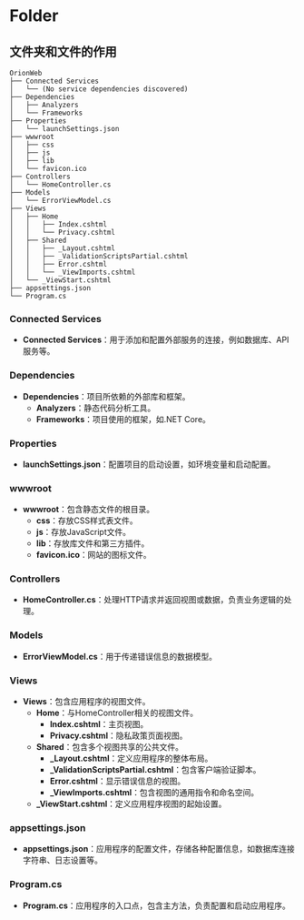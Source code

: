 # Folder


## 文件夹和文件的作用

```
OrionWeb
├── Connected Services
│   └── (No service dependencies discovered)
├── Dependencies
│   ├── Analyzers
│   └── Frameworks
├── Properties
│   └── launchSettings.json
├── wwwroot
│   ├── css
│   ├── js
│   ├── lib
│   └── favicon.ico
├── Controllers
│   └── HomeController.cs
├── Models
│   └── ErrorViewModel.cs
├── Views
│   ├── Home
│   │   ├── Index.cshtml
│   │   └── Privacy.cshtml
│   ├── Shared
│   │   ├── _Layout.cshtml
│   │   ├── _ValidationScriptsPartial.cshtml
│   │   ├── Error.cshtml
│   │   └── _ViewImports.cshtml
│   └── _ViewStart.cshtml
├── appsettings.json
└── Program.cs

```



### Connected Services
- **Connected Services**：用于添加和配置外部服务的连接，例如数据库、API服务等。

### Dependencies
- **Dependencies**：项目所依赖的外部库和框架。
  - **Analyzers**：静态代码分析工具。
  - **Frameworks**：项目使用的框架，如.NET Core。

### Properties
- **launchSettings.json**：配置项目的启动设置，如环境变量和启动配置。

### wwwroot
- **wwwroot**：包含静态文件的根目录。
  - **css**：存放CSS样式表文件。
  - **js**：存放JavaScript文件。
  - **lib**：存放库文件和第三方插件。
  - **favicon.ico**：网站的图标文件。

### Controllers
- **HomeController.cs**：处理HTTP请求并返回视图或数据，负责业务逻辑的处理。

### Models
- **ErrorViewModel.cs**：用于传递错误信息的数据模型。

### Views
- **Views**：包含应用程序的视图文件。
  - **Home**：与HomeController相关的视图文件。
    - **Index.cshtml**：主页视图。
    - **Privacy.cshtml**：隐私政策页面视图。
  - **Shared**：包含多个视图共享的公共文件。
    - **_Layout.cshtml**：定义应用程序的整体布局。
    - **_ValidationScriptsPartial.cshtml**：包含客户端验证脚本。
    - **Error.cshtml**：显示错误信息的视图。
    - **_ViewImports.cshtml**：包含视图的通用指令和命名空间。
  - **_ViewStart.cshtml**：定义应用程序视图的起始设置。

### appsettings.json
- **appsettings.json**：应用程序的配置文件，存储各种配置信息，如数据库连接字符串、日志设置等。

### Program.cs
- **Program.cs**：应用程序的入口点，包含主方法，负责配置和启动应用程序。